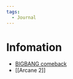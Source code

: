 ```yaml
---
tags:
  - Journal
---
```

# Infomation

- [BIGBANG comeback](https://www.youtube.com/watch?v=Ox29z5Nf1Uk)
- [[Arcane 2]]